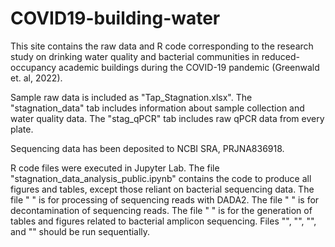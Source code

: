 # COVID19-building-water
This site contains the raw data and R code corresponding to the research study on drinking water quality and bacterial communities in reduced-occupancy academic buildings during the COVID-19 pandemic (Greenwald et. al, 2022). 

Sample raw data is included as "Tap_Stagnation.xlsx". The "stagnation_data" tab includes information about sample collection and water quality data. The "stag_qPCR" tab includes raw qPCR data from every plate. 

Sequencing data has been deposited to NCBI SRA, PRJNA836918.

R code files were executed in Jupyter Lab. The file "stagnation_data_analysis_public.ipynb" contains the code to produce all figures and tables, except those reliant on bacterial sequencing data. The file " " is for processing of sequencing reads with DADA2. The file " " is for decontamination of sequencing reads. The file " " is for the generation of tables and figures related to bacterial amplicon sequencing. Files "", "", "", and "" should be run sequentially. 
